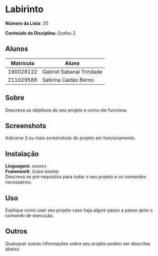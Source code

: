 # Labirinto

**Número da Lista**: 20

**Conteúdo da Disciplina**: Grafos 2

## Alunos
|Matrícula | Aluno |
| -- | -- |
| 190028122  |  Gabriel Sabanai Trindade |
| 211029586  |  Sabrina Caldas Berno |

## Sobre 
Descreva os objetivos do seu projeto e como ele funciona. 

## Screenshots
Adicione 3 ou mais screenshots do projeto em funcionamento.

## Instalação 
**Linguagem**: xxxxxx<br>
**Framework**: (caso exista)<br>
Descreva os pré-requisitos para rodar o seu projeto e os comandos necessários.

## Uso 
Explique como usar seu projeto caso haja algum passo a passo após o comando de execução.

## Outros 
Quaisquer outras informações sobre seu projeto podem ser descritas abaixo.





